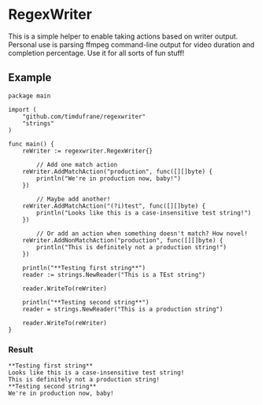 # RegexWriter
This is a simple helper to enable taking actions based on writer output. Personal use is parsing ffmpeg command-line output for video duration and completion percentage. Use it for all sorts of fun stuff!

## Example
	package main

	import (
		"github.com/timdufrane/regexwriter"
		"strings"
	)

	func main() {
		reWriter := regexwriter.RegexWriter{}

	    	// Add one match action
		reWriter.AddMatchAction("production", func([][]byte) {
			println("We're in production now, baby!")
		})

	    	// Maybe add another!
		reWriter.AddMatchAction("(?i)test", func([][]byte) {
			println("Looks like this is a case-insensitive test string!")
		})

	    	// Or add an action when something doesn't match? How novel!
		reWriter.AddNonMatchAction("production", func([][]byte) {
			println("This is definitely not a production string!")
		})

		println("**Testing first string**")
		reader := strings.NewReader("This is a TEst string")

		reader.WriteTo(reWriter)

		println("**Testing second string**")
		reader = strings.NewReader("This is a production string")

		reader.WriteTo(reWriter)
	}
### Result
	**Testing first string**
	Looks like this is a case-insensitive test string!
	This is definitely not a production string!
	**Testing second string**
	We're in production now, baby!
